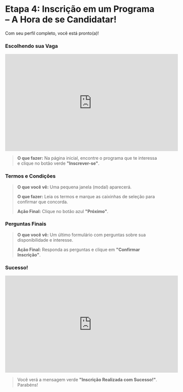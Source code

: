 # Etapa 4: Inscrição em um Programa – A Hora de se Candidatar!

Com seu perfil completo, você está pronto(a)!

### Escolhendo sua Vaga

<iframe width="560" height="315" src="https://www.youtube.com/embed/S8NEqRfScak?si=INOz81a2cE5evVca&amp;start=328" title="YouTube video player" frameborder="0" allow="accelerometer; autoplay; clipboard-write; encrypted-media; gyroscope; picture-in-picture; web-share" referrerpolicy="strict-origin-when-cross-origin" allowfullscreen></iframe>

> **O que fazer:** Na página inicial, encontre o programa que te interessa e clique no botão verde **"Inscrever-se"**.

### Termos e Condições

> **O que você vê:** Uma pequena janela (modal) aparecerá.
>
> **O que fazer:** Leia os termos e marque as caixinhas de seleção para confirmar que concorda.
>
> **Ação Final:** Clique no botão azul **"Próximo"**.

### Perguntas Finais

> **O que você vê:** Um último formulário com perguntas sobre sua disponibilidade e interesse.
>
> **Ação Final:** Responda as perguntas e clique em **"Confirmar Inscrição"**.

### Sucesso!

<iframe width="560" height="315" src="https://www.youtube.com/embed/S8NEqRfScak?si=INOz81a2cE5evVca&amp;start=372" title="YouTube video player" frameborder="0" allow="accelerometer; autoplay; clipboard-write; encrypted-media; gyroscope; picture-in-picture; web-share" referrerpolicy="strict-origin-when-cross-origin" allowfullscreen></iframe>

> Você verá a mensagem verde **"Inscrição Realizada com Sucesso!"**. Parabéns!